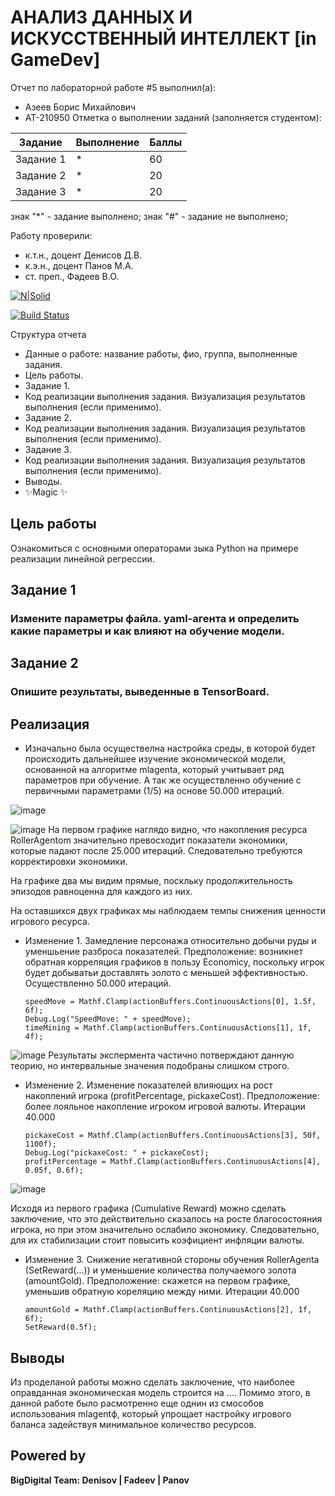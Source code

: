# АНАЛИЗ ДАННЫХ И ИСКУССТВЕННЫЙ ИНТЕЛЛЕКТ [in GameDev]
Отчет по лабораторной работе #5 выполнил(а):
- Азеев Борис Михайлович
- АТ-210950
Отметка о выполнении заданий (заполняется студентом):

| Задание | Выполнение | Баллы |
| ------ | ------ | ------ |
| Задание 1 | * | 60 |
| Задание 2 | * | 20 |
| Задание 3 | * | 20 |

знак "*" - задание выполнено; знак "#" - задание не выполнено;

Работу проверили:
- к.т.н., доцент Денисов Д.В.
- к.э.н., доцент Панов М.А.
- ст. преп., Фадеев В.О.

[![N|Solid](https://cldup.com/dTxpPi9lDf.thumb.png)](https://nodesource.com/products/nsolid)

[![Build Status](https://travis-ci.org/joemccann/dillinger.svg?branch=master)](https://travis-ci.org/joemccann/dillinger)

Структура отчета

- Данные о работе: название работы, фио, группа, выполненные задания.
- Цель работы.
- Задание 1.
- Код реализации выполнения задания. Визуализация результатов выполнения (если применимо).
- Задание 2.
- Код реализации выполнения задания. Визуализация результатов выполнения (если применимо).
- Задание 3.
- Код реализации выполнения задания. Визуализация результатов выполнения (если применимо).
- Выводы.
- ✨Magic ✨

## Цель работы
Ознакомиться с основными операторами зыка Python на примере реализации линейной регрессии.

## Задание 1
### Измените параметры файла. yaml-агента и определить какие параметры и как влияют на обучение модели.
## Задание 2
### Опишите результаты, выведенные в TensorBoard.

## Реализация
- Изначально была осуществелна настройка среды, в которой будет происходить дальнейшее изучение экономической модели, основанной на алгоритме mlagenta, который учитывает ряд параметров при обучение. А так же осуществленно обучение с первичными параметрами (1/5) на основе 50.000 итераций.

![image](https://user-images.githubusercontent.com/114149527/205102984-26d466af-605c-4b8c-ad6d-5167c52e3052.png)

![image](https://user-images.githubusercontent.com/114149527/205111409-7a0c6ec8-1fff-4174-8e10-7f9edf5b829c.png)
На первом графике наглядо видно, что накопления ресурса RollerAgentom значительно превосходит показатели экономики, которые падают после 25.000 итераций. Следовательно требуются корректировки экономики.

На графике два мы видим прямые, поскльку продолжительность эпизодов равноценна для каждого из них.

На оставшихся двух графиках мы наблюдаем темпы снижения ценности игрового ресурса.

- Изменение 1. Замедление персонажа относительно добычи руды и уменшьение разброса показателей. Предположение: возникнет обратная корреляция графиков в пользу Economicy, поскольку игрок будет добыватьи доставлять золото с меньшей эффективностью. Осуществленно 50.000 итераций.

      speedMove = Mathf.Clamp(actionBuffers.ContinuousActions[0], 1.5f, 6f);
      Debug.Log("SpeedMove: " + speedMove);
      timeMining = Mathf.Clamp(actionBuffers.ContinuousActions[1], 1f, 4f);

![image](https://user-images.githubusercontent.com/114149527/205115220-b8bcaa3c-8703-4db5-a81f-2ecfb3c47377.png)
Результаты экспермента частично потверждают данную теорию, но интервальные значения подобраны слишком строго.


- Изменение 2. Изменение показателей влияющих на рост накоплений игрока (profitPercentage, pickaxeСost). Предположение: более лояльное накопление игроком игровой валюты. Итерации 40.000
      
      pickaxeСost = Mathf.Clamp(actionBuffers.ContinuousActions[3], 50f, 1100f);
      Debug.Log("pickaxeСost: " + pickaxeСost);
      profitPercentage = Mathf.Clamp(actionBuffers.ContinuousActions[4], 0.05f, 0.6f);
      
![image](https://user-images.githubusercontent.com/114149527/205129591-6ce1314d-4893-4b48-94f4-53467101bcdc.png)

Исходя из первого графика (Cumulative Reward) можно сделать заключение, что это действительно сказалось на росте благосостояния игрока, но при этом значительно ослабило экономику. Следовательно, для их стабилизации стоит повысить коэфициент инфляции валюты.


- Изменение 3. Снижение негативной стороны обучения RollerAgenta (SetReward(...)) и уменьшение количества получаемого золота (amountGold). Предположение: скажется на первом графике, уменьшив обратную кореляцию между ними. Итерации 40.000
      
      amountGold = Mathf.Clamp(actionBuffers.ContinuousActions[2], 1f, 6f);
      SetReward(0.5f);




## Выводы
Из проделаной работы можно сделать заключение, что наиболее оправданная экономическая модель строится на .... Помимо этого, в данной работе было расмотренно еще однин из смособов использования mlagentф, который упрощает настройку игрового баланса задействуя минимальное количество ресурсов.

## Powered by

**BigDigital Team: Denisov | Fadeev | Panov**
